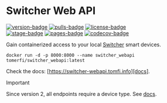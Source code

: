 # Switcher Web API

[![version-badge]][dockerhub]
[![pulls-badge]][dockerhub]
[![license-badge]][license]<br/>
[![stage-badge]][stage]
[![pages-badge]][pages]
[![codecov-badge]][codecov]

Gain containerized access to your local [Switcher][switcher] smart devices.

```shell
docker run -d -p 8000:8000 --name switcher_webapi tomerfi/switcher_webapi:latest
```

Check the docs: [https://switcher-webapi.tomfi.info][docs].

> [!IMPORTANT]  
> Since version 2, all endpoints require a device type. See [docs][docs].

<!-- Links -->
[codecov]: https://codecov.io/gh/TomerFi/switcher_webapi
[docs]: https://switcher-webapi.tomfi.info
[dockerhub]: https://hub.docker.com/r/tomerfi/switcher_webapi
[license]: https://github.com/TomerFi/switcher_webapi/blob/dev/LICENSE
[pages]: https://github.com/TomerFi/switcher_webapi/actions/workflows/pages.yml
[stage]: https://github.com/TomerFi/switcher_webapi/actions/workflows/stage.yml
[switcher]: https://www.switcher.co.il/
<!-- Badges -->
[codecov-badge]: https://codecov.io/gh/TomerFi/switcher_webapi/graph/badge.svg
[license-badge]: https://img.shields.io/github/license/tomerfi/switcher_webapi
[pages-badge]: https://github.com/TomerFi/switcher_webapi/actions/workflows/pages.yml/badge.svg
[pulls-badge]: https://img.shields.io/docker/pulls/tomerfi/switcher_webapi.svg?logo=docker&label=pulls
[stage-badge]: https://github.com/TomerFi/switcher_webapi/actions/workflows/stage.yml/badge.svg
[version-badge]: https://img.shields.io/docker/v/tomerfi/switcher_webapi?color=%230A6799&logo=docker

